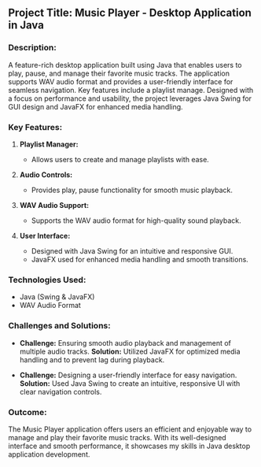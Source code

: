 
## **Project Title:** Music Player - Desktop Application in Java

### **Description:**

A feature-rich desktop application built using Java that enables users to play, pause, and manage their favorite music tracks. The application supports WAV audio format and provides a user-friendly interface for seamless navigation. Key features include a playlist manage. Designed with a focus on performance and usability, the project leverages Java Swing for GUI design and JavaFX for enhanced media handling.

### **Key Features:**

1. **Playlist Manager:**

   - Allows users to create and manage playlists with ease.

2. **Audio Controls:**

   - Provides play, pause functionality for smooth music playback.

3. **WAV Audio Support:**

   - Supports the WAV audio format for high-quality sound playback.

4. **User Interface:**
   - Designed with Java Swing for an intuitive and responsive GUI.
   - JavaFX used for enhanced media handling and smooth transitions.

### **Technologies Used:**

- Java (Swing & JavaFX)
- WAV Audio Format

### **Challenges and Solutions:**

- **Challenge:** Ensuring smooth audio playback and management of multiple audio tracks.
  **Solution:** Utilized JavaFX for optimized media handling and to prevent lag during playback.

- **Challenge:** Designing a user-friendly interface for easy navigation.
  **Solution:** Used Java Swing to create an intuitive, responsive UI with clear navigation controls.

### **Outcome:**

The Music Player application offers users an efficient and enjoyable way to manage and play their favorite music tracks. With its well-designed interface and smooth performance, it showcases my skills in Java desktop application development.
